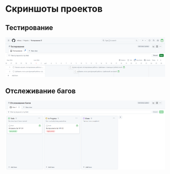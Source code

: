 # Скриншоты проектов
## Тестирование
![Тестирование](./Images/Тестирование.png)
## Отслеживание багов
![Отслеживание багов](./Images/Отслеживание%20багов.png)
